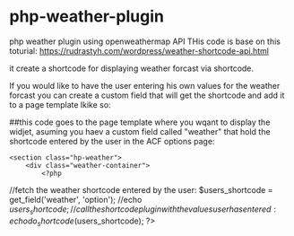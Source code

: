 # php-weather-plugin
php weather plugin using openweathermap API
THis code is base on this toturial:
https://rudrastyh.com/wordpress/weather-shortcode-api.html

it create a shortcode for displaying weather forcast via shortcode.

If you would like to have the user entering his own values for the weather forcast you can create a custom field that will get the shortcode and add it to a page template lkike so:

##this code goes to the page template where you wqant to display the widjet, asuming you haev a custom field called "weather" that hold the shortcode entered by the user in the ACF options page:

    <section class="hp-weather">
        <div class="weather-container">
            <?php
//fetch the weather shortcode entered by the user:
$users_shortcode = get_field('weather', 'option');
//echo $users_shortcode;
//call the shortcode plugin with the values user has entered:
echo do_shortcode($users_shortcode);
?>
        </div>
</div>
